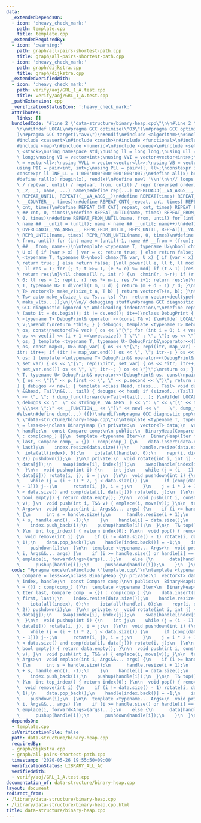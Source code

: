 ```yaml
---
data:
  _extendedDependsOn:
  - icon: ':heavy_check_mark:'
    path: template.cpp
    title: template.cpp
  _extendedRequiredBy:
  - icon: ':warning:'
    path: graph/all-pairs-shortest-path.cpp
    title: graph/all-pairs-shortest-path.cpp
  - icon: ':heavy_check_mark:'
    path: graph/dijkstra.cpp
    title: graph/dijkstra.cpp
  _extendedVerifiedWith:
  - icon: ':heavy_check_mark:'
    path: verify/aoj/GRL_1_A.test.cpp
    title: verify/aoj/GRL_1_A.test.cpp
  _pathExtension: cpp
  _verificationStatusIcon: ':heavy_check_mark:'
  attributes:
    links: []
  bundledCode: "#line 2 \"data-structure/binary-heap.cpp\"\n\n#line 2 \"template.cpp\"\
    \n\n#ifndef LOCAL\n#pragma GCC optimize(\"O3\")\n#pragma GCC optimize(\"unroll-loops\"\
    )\n#pragma GCC target(\"avx\")\n#endif\n#include <algorithm>\n#include <bitset>\n\
    #include <cassert>\n#include <cmath>\n#include <functional>\n#include <iostream>\n\
    #include <map>\n#include <numeric>\n#include <queue>\n#include <set>\n#include\
    \ <stack>\nusing namespace std;\nusing ll = long long;\nusing ull = unsigned long\
    \ long;\nusing VI = vector<int>;\nusing VVI = vector<vector<int>>;\nusing VLL\
    \ = vector<ll>;\nusing VVLL = vector<vector<ll>>;\nusing VB = vector<bool>;\n\
    using PII = pair<int, int>;\nusing PLL = pair<ll, ll>;\nconstexpr int INF = 1000000007;\n\
    constexpr ll INF_LL = 1'000'000'000'000'000'007;\n#define all(x) begin(x), end(x)\n\
    #define rall(x) rbegin(x), rend(x)\n#define newl '\\n'\n\n// loops rep(until)\
    \ / rep(var, until) / rep(var, from, until) / repr (reversed order)\n#define OVERLOAD3(_1,\
    \ _2, _3, name, ...) name\n#define rep(...) OVERLOAD3(__VA_ARGS__, REPEAT_FROM_UNTIL,\
    \ REPEAT_UNTIL, REPEAT)(__VA_ARGS__)\n#define REPEAT(times) REPEAT_CNT(_repeat,\
    \ __COUNTER__, times)\n#define REPEAT_CNT(_repeat, cnt, times) REPEAT_CNT_CAT(_repeat,\
    \ cnt, times)\n#define REPEAT_CNT_CAT(_repeat, cnt, times) REPEAT_FROM_UNTIL(_repeat\
    \ ## cnt, 0, times)\n#define REPEAT_UNTIL(name, times) REPEAT_FROM_UNTIL(name,\
    \ 0, times)\n#define REPEAT_FROM_UNTIL(name, from, until) for (int name = from,\
    \ name ## __until = (until); name < name ## __until; name++)\n#define repr(...)\
    \ OVERLOAD3(__VA_ARGS__, REPR_FROM_UNTIL, REPR_UNTIL, REPEAT)(__VA_ARGS__)\n#define\
    \ REPR_UNTIL(name, times) REPR_FROM_UNTIL(name, 0, times)\n#define REPR_FROM_UNTIL(name,\
    \ from, until) for (int name = (until)-1, name ## __from = (from); name >= name\
    \ ## __from; name--)\n\ntemplate <typename T, typename U>\nbool chmin(T& var,\
    \ U x) { if (var > x) { var = x; return true; } else return false; }\ntemplate\
    \ <typename T, typename U>\nbool chmax(T& var, U x) { if (var < x) { var = x;\
    \ return true; } else return false; }\nll power(ll e, ll t, ll mod = INF_LL) {\n\
    \  ll res = 1; for (; t; t >>= 1, (e *= e) %= mod) if (t & 1) (res *= e) %= mod;\
    \ return res;\n}\nll choose(ll n, int r) {\n  chmin(r, n-r); if (r < 0) return\
    \ 0; ll res = 1; rep(i, r) res *= n-i, res /= i+1; return res;\n}\ntemplate <typename\
    \ T, typename U> T divceil(T m, U d) { return (m + d - 1) / d; }\ntemplate <typename\
    \ T> vector<T> make_v(size_t a, T b) { return vector<T>(a, b); }\ntemplate <typename...\
    \ Ts> auto make_v(size_t a, Ts... ts) {\n  return vector<decltype(make_v(ts...))>(a,\
    \ make_v(ts...));\n}\n\n// debugging stuff\n#pragma GCC diagnostic push\n#pragma\
    \ GCC diagnostic ignored \"-Wmisleading-indentation\"\n#define repi(it, ds) for\
    \ (auto it = ds.begin(); it != ds.end(); it++)\nclass DebugPrint { public: template\
    \ <typename T> DebugPrint& operator <<(const T& v) {\n#ifdef LOCAL\n    cerr <<\
    \ v;\n#endif\nreturn *this; } } debugos; template <typename T> DebugPrint& operator<<(DebugPrint&\
    \ os, const\nvector<T>& vec) { os << \"{\"; for (int i = 0; i < vec.size(); i++)\
    \ os << vec[i] << (i + 1 ==\nvec.size() ? \"\" : \", \"); os << \"}\"; return\
    \ os; } template <typename T, typename U> DebugPrint&\noperator<<(DebugPrint&\
    \ os, const map<T, U>& map_var) { os << \"{\"; repi(itr, map_var) { os << *\n\
    itr; itr++; if (itr != map_var.end()) os << \", \"; itr--; } os << \"}\"; return\
    \ os; } template <\ntypename T> DebugPrint& operator<<(DebugPrint& os, const set<T>&\
    \ set_var) { os << \"{\"; repi(\nitr, set_var) { os << *itr; itr++; if (itr !=\
    \ set_var.end()) os << \", \"; itr--; } os << \"}\";\nreturn os; } template <typename\
    \ T, typename U> DebugPrint& operator<<(DebugPrint& os, const\npair<T, U>& p)\
    \ { os << \"(\" << p.first << \", \" << p.second << \")\"; return os; } void dump_func(\n\
    ) { debugos << newl; } template <class Head, class... Tail> void dump_func(Head\
    \ &&head, Tail\n&&... tail) { debugos << head; if (sizeof...(Tail) > 0) { debugos\
    \ << \", \"; } dump_func(forward\n<Tail>(tail)...); }\n#ifdef LOCAL\n#define dump(...)\
    \ debugos << \"  \" << string(#__VA_ARGS__) << \": \" << \"[\" << to_string(__LINE__)\
    \ \\\n<< \":\" << __FUNCTION__ << \"]\" << newl << \"    \", dump_func(__VA_ARGS__)\n\
    #else\n#define dump(...) ({})\n#endif\n#pragma GCC diagnostic pop\n\n\n#line 4\
    \ \"data-structure/binary-heap.cpp\"\n\ntemplate <typename T, typename Compare\
    \ = less<>>\nclass BinaryHeap {\n private:\n  vector<T> data;\n  vector<int> index,\
    \ handle;\n  const Compare comp;\n\n public:\n  BinaryHeap(Compare comp_ = {})\
    \ : comp(comp_) {}\n  template <typename Iter>\n  BinaryHeap(Iter first, Iter\
    \ last, Compare comp_ = {}) : comp(comp_) {\n    data.insert(data.end(), first,\
    \ last);\n    index.resize(data.size());\n    handle.resize(data.size());\n  \
    \  iota(all(index), 0);\n    iota(all(handle), 0);\n    repr(i, divceil(data.size(),\
    \ 2)) pushdown(i);\n  }\n\n private:\n  void rotate(int i, int j) {\n    swap(data[i],\
    \ data[j]);\n    swap(index[i], index[j]);\n    swap(handle[index[i]], handle[index[j]]);\n\
    \  }\n\n  void pushup(int i) {\n    int j;\n    while (j = (i - 1) / 2, comp(data[j],\
    \ data[i])) rotate(i, j), i = j;\n  }\n\n  void pushdown(int i) {\n    int j;\n\
    \    while (j = (i + 1) * 2, j < data.size()) {\n      if (comp(data[j], data[j\
    \ - 1])) j--;\n      rotate(i, j), i = j;\n    }\n    j = i * 2 + 1;\n    if (j\
    \ < data.size() and comp(data[i], data[j])) rotate(i, j);\n  }\n\n public:\n \
    \ bool empty() { return data.empty(); }\n\n  void push(int i, const T& v) { emplace(i,\
    \ v); }\n  void push(int i, T&& v) { emplace(i, move(v)); }\n\n  template <typename...\
    \ Args>\n  void emplace(int i, Args&&... args) {\n    if (i >= handle.size())\
    \ {\n      int s = handle.size();\n      handle.resize(i + 1);\n      fill(handle.begin()\
    \ + s, handle.end(), -1);\n    }\n    handle[i] = data.size();\n    data.emplace_back(forward<Args>(args)...);\n\
    \    index.push_back(i);\n    pushup(handle[i]);\n  }\n\n  T& top() { return data[0];\
    \ }\n  int top_index() { return index[0]; }\n\n  void pop() { remove(0); }\n\n\
    \  void remove(int i) {\n    if (i != data.size() - 1) rotate(i, data.size() -\
    \ 1);\n    data.pop_back();\n    handle[index.back()] = -1;\n    index.pop_back();\n\
    \    pushdown(i);\n  }\n\n  template <typename... Args>\n  void prioritize(int\
    \ i, Args&&... args) {\n    if (i >= handle.size() or handle[i] == -1)\n     \
    \ emplace(i, forward<Args>(args)...);\n    else {\n      data[handle[i]] = T(forward<Args>(args)...);\n\
    \      pushup(handle[i]);\n      pushdown(handle[i]);\n    }\n  }\n};\n"
  code: "#pragma once\n\n#include \"template.cpp\"\n\ntemplate <typename T, typename\
    \ Compare = less<>>\nclass BinaryHeap {\n private:\n  vector<T> data;\n  vector<int>\
    \ index, handle;\n  const Compare comp;\n\n public:\n  BinaryHeap(Compare comp_\
    \ = {}) : comp(comp_) {}\n  template <typename Iter>\n  BinaryHeap(Iter first,\
    \ Iter last, Compare comp_ = {}) : comp(comp_) {\n    data.insert(data.end(),\
    \ first, last);\n    index.resize(data.size());\n    handle.resize(data.size());\n\
    \    iota(all(index), 0);\n    iota(all(handle), 0);\n    repr(i, divceil(data.size(),\
    \ 2)) pushdown(i);\n  }\n\n private:\n  void rotate(int i, int j) {\n    swap(data[i],\
    \ data[j]);\n    swap(index[i], index[j]);\n    swap(handle[index[i]], handle[index[j]]);\n\
    \  }\n\n  void pushup(int i) {\n    int j;\n    while (j = (i - 1) / 2, comp(data[j],\
    \ data[i])) rotate(i, j), i = j;\n  }\n\n  void pushdown(int i) {\n    int j;\n\
    \    while (j = (i + 1) * 2, j < data.size()) {\n      if (comp(data[j], data[j\
    \ - 1])) j--;\n      rotate(i, j), i = j;\n    }\n    j = i * 2 + 1;\n    if (j\
    \ < data.size() and comp(data[i], data[j])) rotate(i, j);\n  }\n\n public:\n \
    \ bool empty() { return data.empty(); }\n\n  void push(int i, const T& v) { emplace(i,\
    \ v); }\n  void push(int i, T&& v) { emplace(i, move(v)); }\n\n  template <typename...\
    \ Args>\n  void emplace(int i, Args&&... args) {\n    if (i >= handle.size())\
    \ {\n      int s = handle.size();\n      handle.resize(i + 1);\n      fill(handle.begin()\
    \ + s, handle.end(), -1);\n    }\n    handle[i] = data.size();\n    data.emplace_back(forward<Args>(args)...);\n\
    \    index.push_back(i);\n    pushup(handle[i]);\n  }\n\n  T& top() { return data[0];\
    \ }\n  int top_index() { return index[0]; }\n\n  void pop() { remove(0); }\n\n\
    \  void remove(int i) {\n    if (i != data.size() - 1) rotate(i, data.size() -\
    \ 1);\n    data.pop_back();\n    handle[index.back()] = -1;\n    index.pop_back();\n\
    \    pushdown(i);\n  }\n\n  template <typename... Args>\n  void prioritize(int\
    \ i, Args&&... args) {\n    if (i >= handle.size() or handle[i] == -1)\n     \
    \ emplace(i, forward<Args>(args)...);\n    else {\n      data[handle[i]] = T(forward<Args>(args)...);\n\
    \      pushup(handle[i]);\n      pushdown(handle[i]);\n    }\n  }\n};\n"
  dependsOn:
  - template.cpp
  isVerificationFile: false
  path: data-structure/binary-heap.cpp
  requiredBy:
  - graph/dijkstra.cpp
  - graph/all-pairs-shortest-path.cpp
  timestamp: '2020-05-26 19:55:50+09:00'
  verificationStatus: LIBRARY_ALL_AC
  verifiedWith:
  - verify/aoj/GRL_1_A.test.cpp
documentation_of: data-structure/binary-heap.cpp
layout: document
redirect_from:
- /library/data-structure/binary-heap.cpp
- /library/data-structure/binary-heap.cpp.html
title: data-structure/binary-heap.cpp
---
```

